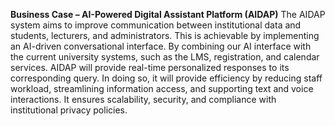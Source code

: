 **Business Case – AI-Powered Digital Assistant Platform (AIDAP)**
  The AIDAP system aims to improve communication between institutional data and students, lecturers, and administrators. This is achievable by implementing an AI-driven conversational interface. By combining our AI interface with the current university systems, such as the LMS, registration, and calendar services. AIDAP will provide real-time personalized responses to its corresponding query.
  In doing so, it will provide efficiency by reducing staff workload, streamlining information access, and supporting text and voice interactions. It ensures scalability, security, and compliance with institutional privacy policies.
